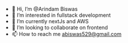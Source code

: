 - 👋 Hi, I’m @Arindam Biswas
- 👀 I’m interested in fullstack development
- 🌱 I’m currently nextJs and AWS
- 💞️ I’m looking to collaborate on frontend
- 📫 How to reach me abiswas529@gmail.com

<!---
abiswas529/abiswas529 is a ✨ special ✨ repository because its `README.md` (this file) appears on your GitHub profile.
You can click the Preview link to take a look at your changes.
--->
